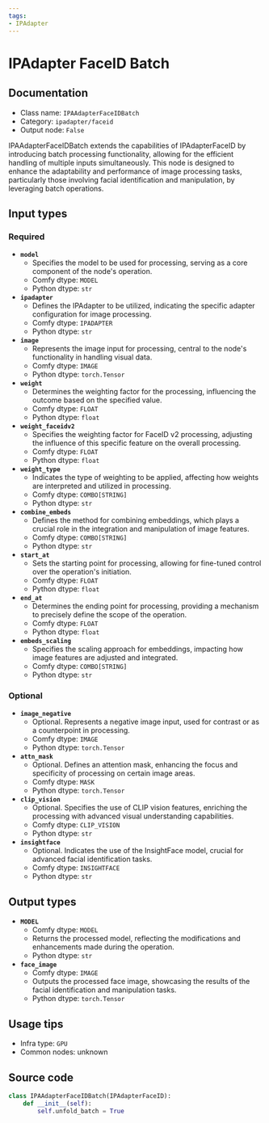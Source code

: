 ```yaml
---
tags:
- IPAdapter
---
```


# IPAdapter FaceID Batch
## Documentation
- Class name: `IPAAdapterFaceIDBatch`
- Category: `ipadapter/faceid`
- Output node: `False`

IPAAdapterFaceIDBatch extends the capabilities of IPAdapterFaceID by introducing batch processing functionality, allowing for the efficient handling of multiple inputs simultaneously. This node is designed to enhance the adaptability and performance of image processing tasks, particularly those involving facial identification and manipulation, by leveraging batch operations.
## Input types
### Required
- **`model`**
    - Specifies the model to be used for processing, serving as a core component of the node's operation.
    - Comfy dtype: `MODEL`
    - Python dtype: `str`
- **`ipadapter`**
    - Defines the IPAdapter to be utilized, indicating the specific adapter configuration for image processing.
    - Comfy dtype: `IPADAPTER`
    - Python dtype: `str`
- **`image`**
    - Represents the image input for processing, central to the node's functionality in handling visual data.
    - Comfy dtype: `IMAGE`
    - Python dtype: `torch.Tensor`
- **`weight`**
    - Determines the weighting factor for the processing, influencing the outcome based on the specified value.
    - Comfy dtype: `FLOAT`
    - Python dtype: `float`
- **`weight_faceidv2`**
    - Specifies the weighting factor for FaceID v2 processing, adjusting the influence of this specific feature on the overall processing.
    - Comfy dtype: `FLOAT`
    - Python dtype: `float`
- **`weight_type`**
    - Indicates the type of weighting to be applied, affecting how weights are interpreted and utilized in processing.
    - Comfy dtype: `COMBO[STRING]`
    - Python dtype: `str`
- **`combine_embeds`**
    - Defines the method for combining embeddings, which plays a crucial role in the integration and manipulation of image features.
    - Comfy dtype: `COMBO[STRING]`
    - Python dtype: `str`
- **`start_at`**
    - Sets the starting point for processing, allowing for fine-tuned control over the operation's initiation.
    - Comfy dtype: `FLOAT`
    - Python dtype: `float`
- **`end_at`**
    - Determines the ending point for processing, providing a mechanism to precisely define the scope of the operation.
    - Comfy dtype: `FLOAT`
    - Python dtype: `float`
- **`embeds_scaling`**
    - Specifies the scaling approach for embeddings, impacting how image features are adjusted and integrated.
    - Comfy dtype: `COMBO[STRING]`
    - Python dtype: `str`
### Optional
- **`image_negative`**
    - Optional. Represents a negative image input, used for contrast or as a counterpoint in processing.
    - Comfy dtype: `IMAGE`
    - Python dtype: `torch.Tensor`
- **`attn_mask`**
    - Optional. Defines an attention mask, enhancing the focus and specificity of processing on certain image areas.
    - Comfy dtype: `MASK`
    - Python dtype: `torch.Tensor`
- **`clip_vision`**
    - Optional. Specifies the use of CLIP vision features, enriching the processing with advanced visual understanding capabilities.
    - Comfy dtype: `CLIP_VISION`
    - Python dtype: `str`
- **`insightface`**
    - Optional. Indicates the use of the InsightFace model, crucial for advanced facial identification tasks.
    - Comfy dtype: `INSIGHTFACE`
    - Python dtype: `str`
## Output types
- **`MODEL`**
    - Comfy dtype: `MODEL`
    - Returns the processed model, reflecting the modifications and enhancements made during the operation.
    - Python dtype: `str`
- **`face_image`**
    - Comfy dtype: `IMAGE`
    - Outputs the processed face image, showcasing the results of the facial identification and manipulation tasks.
    - Python dtype: `torch.Tensor`
## Usage tips
- Infra type: `GPU`
- Common nodes: unknown


## Source code
```python
class IPAAdapterFaceIDBatch(IPAdapterFaceID):
    def __init__(self):
        self.unfold_batch = True

```
